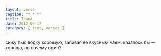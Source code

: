 ```yaml
---
layout: verse
caption: "* * *"
title: Танка
date: 2012-06-17
category: [ text, verses ]
---
```

сижу пью водку хорошую,
запивая ее вкусным чаем.
казалось бы — хорошо,
но почему один?
